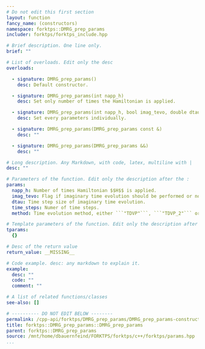 ```yaml
---
# Do not edit this first section
layout: function
fancy_name: (constructors)
namespace: forktps::DMRG_prep_params
includer: forktps/forktps_include.hpp

# Brief description. One line only.
brief: ""

# List of overloads. Edit only the desc
overloads:

  - signature: DMRG_prep_params()
    desc: Default constructor.

  - signature: DMRG_prep_params(int napp_h)
    desc: Set only number of times the Hamiltonian is applied.

  - signature: DMRG_prep_params(int napp_h, bool imag_tevo, double dtau, int time_steps, std::string method)
    desc: Set every parameters individually.

  - signature: DMRG_prep_params(DMRG_prep_params const &)
    desc: ""

  - signature: DMRG_prep_params(DMRG_prep_params &&)
    desc: ""

# Long description. Any Markdown, with code, latex, multiline with |
desc: ""

# Parameters of the function. Edit only the description after the :
params:
  napp_h: Number of times Hamiltonian $$H$$ is applied.
  imag_tevo: Flag if imaginary time evolution should be performed or not.
  dtau: Time step size of imaginary time evolution.
  time_steps: Numer of time steps.
  method: Time evolution method, either ```"TDVP"```, ```"TDVP_2"``` or ```"TEBD"```.

# Template parameters of the function. Edit only the description after the :
tparams:
  {}

# Desc of the return value
return_value: __MISSING__

# Code example. desc: any markdown to explain it.
example:
  desc: ""
  code: ""
  comment: ""

# A list of related functions/classes
see-also: []

# ---------- DO NOT EDIT BELOW --------
permalink: /cpp-api/forktps/DMRG_prep_params/DMRG_prep_params-constructors/
title: forktps::DMRG_prep_params::DMRG_prep_params
parent: forktps::DMRG_prep_params
source: /mnt/home/dbauernfeind/FORKTPS/forktps/c++/forktps/params.hpp
...
```


